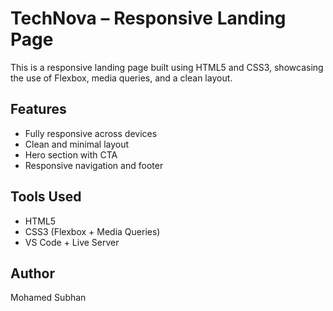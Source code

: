 # TechNova – Responsive Landing Page

This is a responsive landing page built using HTML5 and CSS3, showcasing the use of Flexbox, media queries, and a clean layout.

## Features
- Fully responsive across devices
- Clean and minimal layout
- Hero section with CTA
- Responsive navigation and footer

## Tools Used
- HTML5
- CSS3 (Flexbox + Media Queries)
- VS Code + Live Server

## Author
Mohamed Subhan


